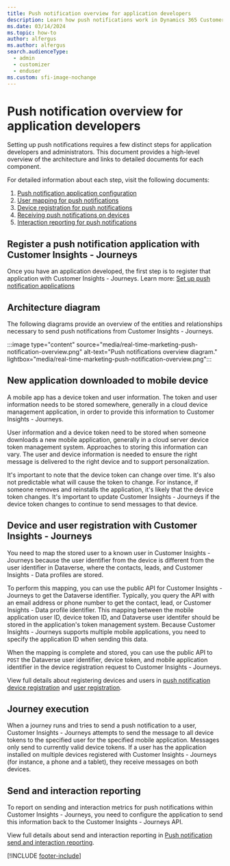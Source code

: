 ```yaml
---
title: Push notification overview for application developers
description: Learn how push notifications work in Dynamics 365 Customer Insights - Journeys.
ms.date: 03/14/2024
ms.topic: how-to
author: alfergus
ms.author: alfergus
search.audienceType: 
  - admin
  - customizer
  - enduser
ms.custom: sfi-image-nochange
---
```


# Push notification overview for application developers

Setting up push notifications requires a few distinct steps for application developers and administrators. This document provides a high-level overview of the architecture and links to detailed documents for each component.

For detailed information about each step, visit the following documents:

1. [Push notification application configuration](push-notifications-setup.md)
1. [User mapping for push notifications](developer-push-user-mapping.md)
1. [Device registration for push notifications](developer-push-device-registration.md)
1. [Receiving push notifications on devices](developer-notifications.md)
1. [Interaction reporting for push notifications](developer-push-interactions.md)

## Register a push notification application with Customer Insights - Journeys

Once you have an application developed, the first step is to register that application with Customer Insights - Journeys. Learn more: [Set up push notification applications](push-notifications-setup.md)

## Architecture diagram

The following diagrams provide an overview of the entities and relationships necessary to send push notifications from Customer Insights - Journeys.

:::image type="content" source="media/real-time-marketing-push-notification-overview.png" alt-text="Push notifications overview diagram." lightbox="media/real-time-marketing-push-notification-overview.png":::

## New application downloaded to mobile device

A mobile app has a device token and user information. The token and user information needs to be stored somewhere, generally in a cloud device management application, in order to provide this information to Customer Insights - Journeys.

User information and a device token need to be stored when someone downloads a new mobile application, generally in a cloud server device token management system. Approaches to storing this information can vary. The user and device information is needed to ensure the right message is delivered to the right device and to support personalization.

It's important to note that the device token can change over time. It's also not predictable what will cause the token to change. For instance, if someone removes and reinstalls the application, it's likely that the device token changes. It's important to update Customer Insights - Journeys if the device token changes to continue to send messages to that device.

## Device and user registration with Customer Insights - Journeys

You need to map the stored user to a known user in Customer Insights - Journeys because the user identifier from the device is different from the user identifier in Dataverse, where the contacts, leads, and Customer Insights - Data profiles are stored.

To perform this mapping, you can use the public API for Customer Insights - Journeys to get the Dataverse identifier. Typically, you query the API with an email address or phone number to get the contact, lead, or Customer Insights - Data profile identifier. This mapping between the mobile application user ID, device token ID, and Dataverse user identifer should be stored in the application's token management system. Because Customer Insights - Journeys supports multiple mobile applications, you need to specify the application ID when sending this data.

When the mapping is complete and stored, you can use the public API to `POST` the Dataverse user identifier, device token, and mobile application identifier in the device registration request to Customer Insights - Journeys.

View full details about registering devices and users in [push notification device registration](developer-push-device-registration.md) and [user registration](developer-push-user-mapping.md).

## Journey execution

When a journey runs and tries to send a push notification to a user, Customer Insights - Journeys attempts to send the message to all device tokens to the specified user for the specified mobile application. Messages only send to currently valid device tokens. If a user has the application installed on multiple devices registered with Customer Insights - Journeys (for instance, a phone and a tablet), they receive messages on both devices.

## Send and interaction reporting

To report on sending and interaction metrics for push notifications within Customer Insights - Journeys, you need to configure the application to send this information back to the Customer Insights - Journeys API.

View full details about send and interaction reporting in [Push notification send and interaction reporting](developer-notifications.md).

[!INCLUDE [footer-include](./includes/footer-banner.md)]
